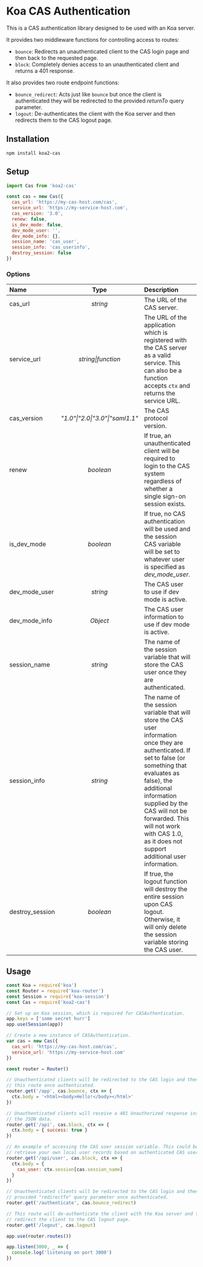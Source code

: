 # Koa CAS Authentication

This is a CAS authentication library designed to be used with an Koa server.

It provides two middleware functions for controlling access to routes:

* `bounce`: Redirects an unauthenticated client to the CAS login page and then back to the requested page.
* `block`: Completely denies access to an unauthenticated client and returns a 401 response.

It also provides two route endpoint functions:

* `bounce_redirect`: Acts just like `bounce` but once the client is authenticated they will be redirected to the provided _returnTo_ query parameter.
* `logout`: De-authenticates the client with the Koa server and then redirects them to the CAS logout page.

## Installation

    npm install koa2-cas

## Setup

```javascript
import Cas from 'koa2-cas'

const cas = new Cas({
  cas_url: 'https://my-cas-host.com/cas',
  service_url: 'https://my-service-host.com',
  cas_version: '3.0',
  renew: false,
  is_dev_mode: false,
  dev_mode_user: '',
  dev_mode_info: {},
  session_name: 'cas_user',
  session_info: 'cas_userinfo',
  destroy_session: false
})
```

### Options

| Name | Type | Description | Default |
|:-----|:----:|:------------|:-------:|
| cas_url | _string_ | The URL of the CAS server. | _(required)_ |
| service_url | _string\|function_ | The URL of the application which is registered with the CAS server as a valid service. This can also be a function accepts `ctx` and returns the service URL. | _(required)_ |
| cas_version | _"1.0"\|"2.0\|"3.0"\|"saml1.1"_ | The CAS protocol version. | _"3.0"_ |
| renew | _boolean_ | If true, an unauthenticated client will be required to login to the CAS system regardless of whether a single sign-on session exists. | _false_ |
| is_dev_mode | _boolean_ | If true, no CAS authentication will be used and the session CAS variable will be set to whatever user is specified as _dev_mode_user_. | _false_ |
| dev_mode_user | _string_ | The CAS user to use if dev mode is active. | _""_ |
| dev_mode_info | _Object_ | The CAS user information to use if dev mode is active. | _{}_ |
| session_name | _string_ | The name of the session variable that will store the CAS user once they are authenticated. | _"cas_user"_ |
| session_info | _string_ | The name of the session variable that will store the CAS user information once they are authenticated. If set to false (or something that evaluates as false), the additional information supplied by the CAS will not be forwarded. This will not work with CAS 1.0, as it does not support additional user information. | _false_ |
| destroy_session | _boolean_ | If true, the logout function will destroy the entire session upon CAS logout. Otherwise, it will only delete the session variable storing the CAS user. | _false_ |

## Usage

```javascript
const Koa = require('koa')
const Router = require('koa-router')
const Session = require('koa-session')
const Cas = require('koa2-cas')

// Set up an Koa session, which is required for CASAuthentication.
app.keys = ['some secret hurr']
app.use(Session(app))

// Create a new instance of CASAuthentication.
var cas = new Cas({
  cas_url: 'https://my-cas-host.com/cas',
  service_url: 'https://my-service-host.com'
})

const router = Router()

// Unauthenticated clients will be redirected to the CAS login and then back to
// this route once authenticated.
router.get('/app', cas.bounce, ctx => {
  ctx.body = '<html><body>Hello!</body></html>'
})

// Unauthenticated clients will receive a 401 Unauthorized response instead of
// the JSON data.
router.get('/api', cas.block, ctx => {
  ctx.body = { success: true }
})

// An example of accessing the CAS user session variable. This could be used to
// retrieve your own local user records based on authenticated CAS username.
router.get('/api/user', cas.block, ctx => {
  ctx.body = {
    cas_user: ctx.session[cas.session_name]
  }
})

// Unauthenticated clients will be redirected to the CAS login and then to the
// provided "redirectTo" query parameter once authenticated.
router.get('/authenticate', cas.bounce_redirect)

// This route will de-authenticate the client with the Koa server and then
// redirect the client to the CAS logout page.
router.get('/logout', cas.logout)

app.use(router.routes())

app.listen(3000, _ => {
  console.log('listening on port 3000')
})
```
```
